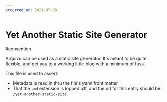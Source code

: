 ```yaml
---
occurred_at: 2021-07-08
---
```


# Yet Another Static Site Generator

#convention

Arquivo can be used as a static site generator. It's meant to be quite flexible, and get you to a working little blog with a minimum of fuss.

This file is used to assert:

- Metadata is read in thru the file's yaml front matter
- That the `.md` extension is lopped off, and the url for this entry should be: `/yet-another-static-site`.
